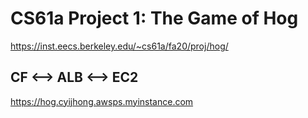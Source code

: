 # CS61a Project 1: The Game of Hog
https://inst.eecs.berkeley.edu/~cs61a/fa20/proj/hog/
## CF <--> ALB <--> EC2
https://hog.cyijhong.awsps.myinstance.com
